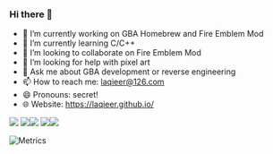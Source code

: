 ### Hi there 👋

- 🔭 I’m currently working on GBA Homebrew and Fire Emblem Mod
- 🌱 I’m currently learning C/C++
- 👯 I’m looking to collaborate on Fire Emblem Mod
- 🤔 I’m looking for help with pixel art
- 💬 Ask me about GBA development or reverse engineering
- 📫 How to reach me: laqieer@126.com
- 😄 Pronouns: secret!
- 🌐 Website: https://laqieer.github.io/

![](https://github-profile-summary-cards.vercel.app/api/cards/profile-details?username=laqieer&theme=vue)
![](https://github-profile-summary-cards.vercel.app/api/cards/repos-per-language?username=laqieer&theme=vue)![](https://github-profile-summary-cards.vercel.app/api/cards/most-commit-language?username=laqieer&theme=vue)
![](https://github-profile-summary-cards.vercel.app/api/cards/stats?username=laqieer&theme=vue)![](https://github-profile-summary-cards.vercel.app/api/cards/productive-time?username=laqieer&theme=vue)

![Metrics](https://metrics.lecoq.io/laqieer?template=classic&base.header=0&base.activity=0&base.community=0&base.repositories=0&base.metadata=0&people=1&achievements=1&base=header%2C%20activity%2C%20community%2C%20repositories%2C%20metadata&base.indepth=false&base.hireable=false&base.skip=false&people=false&people.limit=24&people.identicons=false&people.identicons.hide=false&people.size=28&people.types=followers&people.shuffle=false&achievements=false&achievements.threshold=C&achievements.secrets=true&achievements.display=detailed&achievements.limit=0&config.timezone=Asia%2FShanghai)

